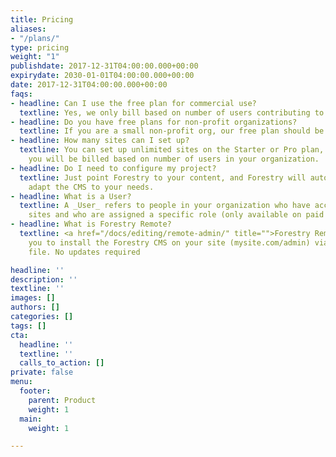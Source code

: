 ```yaml
---
title: Pricing
aliases:
- "/plans/"
type: pricing
weight: "1"
publishdate: 2017-12-31T04:00:00.000+00:00
expirydate: 2030-01-01T04:00:00.000+00:00
date: 2017-12-31T04:00:00.000+00:00
faqs:
- headline: Can I use the free plan for commercial use?
  textline: Yes, we only bill based on number of users contributing to a site.
- headline: Do you have free plans for non-profit organizations?
  textline: If you are a small non-profit org, our free plan should be enough, else please <a href="/support/" title="">contact us</a>.
- headline: How many sites can I set up?
  textline: You can set up unlimited sites on the Starter or Pro plan,
    you will be billed based on number of users in your organization.
- headline: Do I need to configure my project?
  textline: Just point Forestry to your content, and Forestry will automatically
    adapt the CMS to your needs.
- headline: What is a User?
  textline: A _User_ refers to people in your organization who have access to your
    sites and who are assigned a specific role (only available on paid plans).
- headline: What is Forestry Remote?
  textline: <a href="/docs/editing/remote-admin/" title="">Forestry Remote</a> allows
    you to install the Forestry CMS on your site (mysite.com/admin) via a single html
    file. No updates required

headline: ''
description: ''
textline: ''
images: []
authors: []
categories: []
tags: []
cta:
  headline: ''
  textline: ''
  calls_to_action: []
private: false
menu:
  footer:
    parent: Product
    weight: 1
  main:
    weight: 1

---
```

